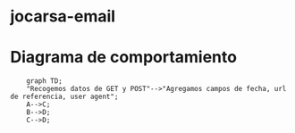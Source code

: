 # jocarsa-email

# Diagrama de comportamiento

```mermaid
 	graph TD;
    "Recogemos datos de GET y POST"-->"Agregamos campos de fecha, url de referencia, user agent";
    A-->C;
    B-->D;
    C-->D;
```
